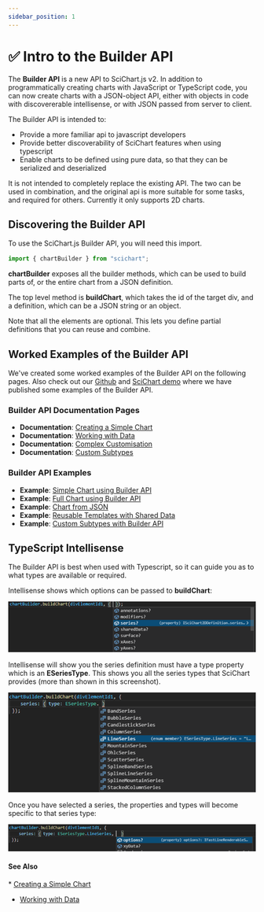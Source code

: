 ```yaml
---
sidebar_position: 1
---
```


# ✅ Intro to the Builder API

The **Builder API** is a new API to SciChart.js v2. In addition to programmatically creating charts with JavaScript or TypeScript code, you can now create charts with a JSON-object API, either with objects in code with discovererable intellisense, or with JSON passed from server to client.

The Builder API is intended to:

*   Provide a more familiar api to javascript developers
*   Provide better discoverability of SciChart features when using typescript
*   Enable charts to be defined using pure data, so that they can be serialized and deserialized

It is not intended to completely replace the existing API. The two can be used in combination, and the original api is more suitable for some tasks, and required for others. Currently it only supports 2D charts.

## Discovering the Builder API

To use the SciChart.js Builder API, you will need this import.

```ts
import { chartBuilder } from "scichart";
```

**chartBuilder** exposes all the builder methods, which can be used to build parts of, or the entire chart from a JSON definition.

The top level method is **buildChart**, which takes the id of the target div, and a definition, which can be a JSON string or an object.

Note that all the elements are optional. This lets you define partial definitions that you can reuse and combine.

## Worked Examples of the Builder API

We've created some worked examples of the Builder API on the following pages. Also check out our [Github](https://www.github.com/abtsoftware/scichart.js.examples) and [SciChart demo](https://demo.scichart.com) where we have published some examples of the Builder API.

### Builder API Documentation Pages

*   **Documentation**: [Creating a Simple Chart](/docs/2d-charts/builder-api/simple-chart/index.md)
*   **Documentation**: [Working with Data](/docs/2d-charts/builder-api/working-with-data/index.md)
*   **Documentation**: [Complex Customisation](/docs/2d-charts/builder-api/complex-options/index.md)
*   **Documentation**: [Custom Subtypes](/docs/2d-charts/builder-api/custom-subtypes/index.md)

### Builder API Examples

*   **Example**: [Simple Chart using Builder API](https://demo.scichart.com/javascript-builder-simple)
*   **Example**: [Full Chart using Builder API](https://demo.scichart.com/javascript-builder-full)
*   **Example**: [Chart from JSON](https://demo.scichart.com/javascript-chart-from-json)
*   **Example**: [Reusable Templates with Shared Data](https://demo.scichart.com/javascript-shared-data)
*   **Example**: [Custom Subtypes with Builder API](https://demo.scichart.com/javascript-custom-types)

## TypeScript Intellisense

The Builder API is best when used with Typescript, so it can guide you as to what types are available or required.

Intellisense shows which options can be passed to **buildChart**:

![](img/1.png)

Intellisense will show you the series definition must have a type property which is an **ESeriesType**. This shows you all the series types that SciChart provides (more than shown in this screenshot).

![](img/2.png)

Once you have selected a series, the properties and types will become specific to that series type:

![](img/3.png)

#### See Also

* [Creating a Simple Chart](/docs/2d-charts/builder-api/simple-chart/index.md)
* [Working with Data](/docs/2d-charts/builder-api/working-with-data/index.md)